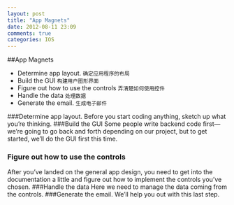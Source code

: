```yaml
---
layout: post
title: "App Magnets"
date: 2012-08-11 23:09
comments: true
categories: IOS 
---
```


##App Magnets
* Determine app layout. `确定应用程序的布局`
* Build the GUI `构建用户图形界面`
* Figure out how to use the controls `弄清楚如何使用控件`
* Handle the data `处理数据`
* Generate the email.  `生成电子邮件`

###Determine app layout.
Before you start coding anything, sketch up what you’re thinking.
###Build the GUI
Some people write backend code first—we’re going to go back and forth depending on our project, but to get started, we’ll do the GUI first this time.
### Figure out how to use the controls
After you’ve landed on the general app design, you need to get into the documentation a little and figure out how to implement the controls you’ve chosen.
###Handle the data
Here we need to manage the data coming from the controls.
###Generate the email.
We’ll help you out with this last step.

